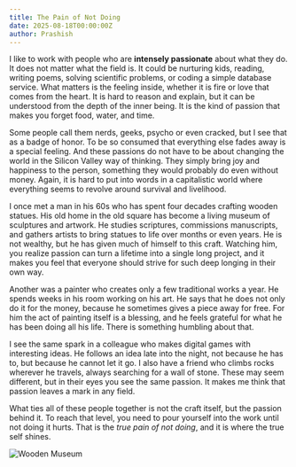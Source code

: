 ```yaml
---
title: The Pain of Not Doing
date: 2025-08-18T00:00:00Z
author: Prashish
---
```

I like to work with people who are __intensely passionate__ about what they do. It does not matter what the field is. It could be nurturing kids, reading, writing poems, solving scientific problems, or coding a simple database service. What matters is the feeling inside, whether it is fire or love that comes from the heart. It is hard to reason and explain, but it can be understood from the depth of the inner being. It is the kind of passion that makes you forget food, water, and time.

Some people call them nerds, geeks, psycho or even cracked, but I see that as a badge of honor. To be so consumed that everything else fades away is a special feeling. And these passions do not have to be about changing the world in the Silicon Valley way of thinking. They simply bring joy and happiness to the person, something they would probably do even without money. Again, it is hard to put into words in a capitalistic world where everything seems to revolve around survival and livelihood.

I once met a man in his 60s who has spent four decades crafting wooden statues. His old home in the old square has become a living museum of sculptures and artwork. He studies scriptures, commissions manuscripts, and gathers artists to bring statues to life over months or even years. He is not wealthy, but he has given much of himself to this craft. Watching him, you realize passion can turn a lifetime into a single long project, and it makes you feel that everyone should strive for such deep longing in their own way.

Another was a painter who creates only a few traditional works a year. He spends weeks in his room working on his art. He says that he does not only do it for the money, because he sometimes gives a piece away for free. For him the act of painting itself is a blessing, and he feels grateful for what he has been doing all his life. There is something humbling about that.

I see the same spark in a colleague who makes digital games with interesting ideas. He follows an idea late into the night, not because he has to, but because he cannot let it go. I also have a friend who climbs rocks wherever he travels, always searching for a wall of stone. These may seem different, but in their eyes you see the same passion. It makes me think that passion leaves a mark in any field.

What ties all of these people together is not the craft itself, but the passion behind it. To reach that level, you need to pour yourself into the work until not doing it hurts. That is the _true pain of not doing_, and it is where the true self shines.

<div class="image-wrapper" style="margin: 12px auto;"><img src="/img/peacock-factory.jpeg" alt="Wooden Museum"></div>
